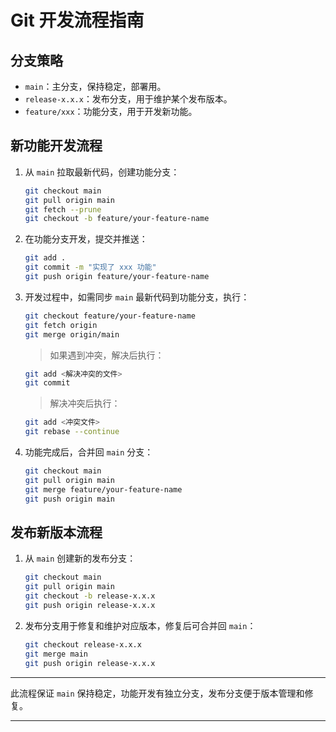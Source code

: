 # Git 开发流程指南

## 分支策略

- `main`：主分支，保持稳定，部署用。
- `release-x.x.x`：发布分支，用于维护某个发布版本。
- `feature/xxx`：功能分支，用于开发新功能。

## 新功能开发流程

1. 从 `main` 拉取最新代码，创建功能分支：

    ```bash
    git checkout main
    git pull origin main
    git fetch --prune
    git checkout -b feature/your-feature-name
    ```

2. 在功能分支开发，提交并推送：

    ```bash
    git add .
    git commit -m "实现了 xxx 功能"
    git push origin feature/your-feature-name
    ```

3. 开发过程中，如需同步 `main` 最新代码到功能分支，执行：

    ```bash
    git checkout feature/your-feature-name
    git fetch origin
    git merge origin/main
    ```

   > 如果遇到冲突，解决后执行：

    ```bash
    git add <解决冲突的文件>
    git commit
    ```

   > 解决冲突后执行：

    ```bash
    git add <冲突文件>
    git rebase --continue
    ```

4. 功能完成后，合并回 `main` 分支：

    ```bash
    git checkout main
    git pull origin main
    git merge feature/your-feature-name
    git push origin main
    ```

## 发布新版本流程

1. 从 `main` 创建新的发布分支：

    ```bash
    git checkout main
    git pull origin main
    git checkout -b release-x.x.x
    git push origin release-x.x.x
    ```

2. 发布分支用于修复和维护对应版本，修复后可合并回 `main`：

    ```bash
    git checkout release-x.x.x
    git merge main
    git push origin release-x.x.x
    ```

---

此流程保证 `main` 保持稳定，功能开发有独立分支，发布分支便于版本管理和修复。

---


